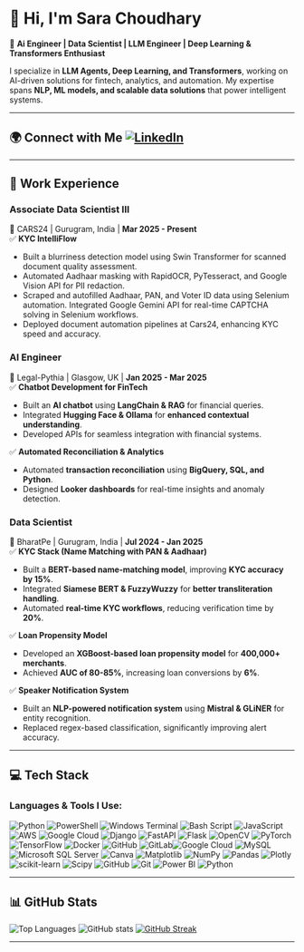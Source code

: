 # 👋 Hi, I'm Sara Choudhary 
🚀 **Ai Engineer | Data Scientist | LLM Engineer | Deep Learning & Transformers Enthusiast**  

I specialize in **LLM Agents, Deep Learning, and Transformers**, working on AI-driven solutions for fintech, analytics, and automation. My expertise spans **NLP, ML models, and scalable data solutions** that power intelligent systems.

---

## 🌍 **Connect with Me**       [![LinkedIn](https://img.shields.io/badge/LinkedIn-0077B5?style=for-the-badge&logo=linkedin&logoColor=white)](https://www.linkedin.com/in/sara-choudhary-1203a724a/)  

---

## 🏢 Work Experience  

### **Associate Data Scientist III**  
📍 CARS24 | Gurugram, India | **Mar 2025 - Present**  
✅ **KYC IntelliFlow**
- Built a blurriness detection model using Swin Transformer for scanned document quality assessment.
- Automated Aadhaar masking with RapidOCR, PyTesseract, and Google Vision API for PII redaction.
- Scraped and autofilled Aadhaar, PAN, and Voter ID data using Selenium automation. Integrated Google Gemini API for real-time CAPTCHA solving in Selenium workflows.
- Deployed document automation pipelines at Cars24, enhancing KYC speed and accuracy.
### **AI Engineer**  
📍 Legal-Pythia | Glasgow, UK | **Jan 2025 - Mar 2025**  
✅ **Chatbot Development for FinTech**  
- Built an **AI chatbot** using **LangChain & RAG** for financial queries.  
- Integrated **Hugging Face & Ollama** for **enhanced contextual understanding**.  
- Developed APIs for seamless integration with financial systems.  

✅ **Automated Reconciliation & Analytics**  
- Automated **transaction reconciliation** using **BigQuery, SQL, and Python**.  
- Designed **Looker dashboards** for real-time insights and anomaly detection.  

### **Data Scientist**  
📍 BharatPe | Gurugram, India | **Jul 2024 - Jan 2025**  
✅ **KYC Stack (Name Matching with PAN & Aadhaar)**  
- Built a **BERT-based name-matching model**, improving **KYC accuracy by 15%**.  
- Integrated **Siamese BERT & FuzzyWuzzy** for **better transliteration handling**.  
- Automated **real-time KYC workflows**, reducing verification time by **20%**.  

✅ **Loan Propensity Model**  
- Developed an **XGBoost-based loan propensity model** for **400,000+ merchants**.  
- Achieved **AUC of 80-85%**, increasing loan conversions by **6%**.  

✅ **Speaker Notification System**  
- Built an **NLP-powered notification system** using **Mistral & GLiNER** for entity recognition.  
- Replaced regex-based classification, significantly improving alert accuracy.  

---

## 💻 **Tech Stack**  
### **Languages & Tools I Use:**  
![Python](https://img.shields.io/badge/Python-3776AB?style=for-the-badge&logo=python&logoColor=white)  ![PowerShell](https://img.shields.io/badge/PowerShell-5391FE?style=for-the-badge&logo=powershell&logoColor=white)  ![Windows Terminal](https://img.shields.io/badge/Windows_Terminal-4D4D4D?style=for-the-badge&logo=windows-terminal&logoColor=white)  ![Bash Script](https://img.shields.io/badge/Bash-4EAA25?style=for-the-badge&logo=gnu-bash&logoColor=white)  ![JavaScript](https://img.shields.io/badge/JavaScript-F7DF1E?style=for-the-badge&logo=javascript&logoColor=black)  ![AWS](https://img.shields.io/badge/AWS-232F3E?style=for-the-badge&logo=amazon-aws&logoColor=white)  ![Google Cloud](https://img.shields.io/badge/Google_Cloud-4285F4?style=for-the-badge&logo=google-cloud&logoColor=white)  ![Django](https://img.shields.io/badge/Django-092E20?style=for-the-badge&logo=django&logoColor=white)  ![FastAPI](https://img.shields.io/badge/FastAPI-009688?style=for-the-badge&logo=fastapi&logoColor=white)  ![Flask](https://img.shields.io/badge/Flask-000000?style=for-the-badge&logo=flask&logoColor=white)  ![OpenCV](https://img.shields.io/badge/OpenCV-5C3EE8?style=for-the-badge&logo=opencv&logoColor=white)  ![PyTorch](https://img.shields.io/badge/PyTorch-EE4C2C?style=for-the-badge&logo=pytorch&logoColor=white)  ![TensorFlow](https://img.shields.io/badge/TensorFlow-FF6F00?style=for-the-badge&logo=tensorflow&logoColor=white)  ![Docker](https://img.shields.io/badge/Docker-2496ED?style=for-the-badge&logo=docker&logoColor=white)  ![GitHub](https://img.shields.io/badge/GitHub-181717?style=for-the-badge&logo=github&logoColor=white)  ![GitLab](https://img.shields.io/badge/GitLab-FC6D26?style=for-the-badge&logo=gitlab&logoColor=white)![Google Cloud](https://img.shields.io/badge/Google_Cloud-4285F4?style=for-the-badge&logo=google-cloud&logoColor=white)  ![MySQL](https://img.shields.io/badge/MySQL-4479A1?style=for-the-badge&logo=mysql&logoColor=white)  ![Microsoft SQL Server](https://img.shields.io/badge/Microsoft_SQL_Server-CC2927?style=for-the-badge&logo=microsoft-sql-server&logoColor=white)  ![Canva](https://img.shields.io/badge/Canva-00C4CC?style=for-the-badge&logo=canva&logoColor=white)  ![Matplotlib](https://img.shields.io/badge/Matplotlib-11557C?style=for-the-badge&logo=matplotlib&logoColor=white)  ![NumPy](https://img.shields.io/badge/NumPy-013243?style=for-the-badge&logo=numpy&logoColor=white)  ![Pandas](https://img.shields.io/badge/Pandas-150458?style=for-the-badge&logo=pandas&logoColor=white)  ![Plotly](https://img.shields.io/badge/Plotly-3F4F75?style=for-the-badge&logo=plotly&logoColor=white)  ![scikit-learn](https://img.shields.io/badge/Scikit--Learn-F7931E?style=for-the-badge&logo=scikit-learn&logoColor=white)  ![Scipy](https://img.shields.io/badge/Scipy-8CAAE6?style=for-the-badge&logo=scipy&logoColor=white)  ![GitHub](https://img.shields.io/badge/GitHub-181717?style=for-the-badge&logo=github&logoColor=white)  ![Git](https://img.shields.io/badge/Git-F05032?style=for-the-badge&logo=git&logoColor=white)  ![Power BI](https://img.shields.io/badge/Power_BI-F2C811?style=for-the-badge&logo=power-bi&logoColor=black)  ![Python](https://img.shields.io/badge/Python-3776AB?style=for-the-badge&logo=python&logoColor=white)

---

## 📊 **GitHub Stats**  
 ![Top Languages](https://github-readme-stats.vercel.app/api/top-langs/?username=saradune6&layout=compact&theme=light)  ![GitHub stats](https://github-readme-stats.vercel.app/api?username=saradune6&show_icons=true&theme=light)  [![GitHub Streak](https://streak-stats.demolab.com/?user=yourgithubusername&theme=radical)](https://git.io/streak-stats)  

---
